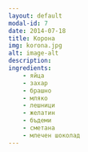 ```yaml
---
layout: default
modal-id: 7
date: 2014-07-18
title: Корона
img: korona.jpg
alt: image-alt
description: 
ingredients:
    - яйца
    - захар
    - брашно
    - мляко
    - лешници
    - желатин
    - бъдеми
    - сметана
    - млечен шоколад
---
```

